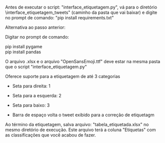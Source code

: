 Antes de executar o script: "interface_etiquetagem.py", vá para o diretório
 \interface_etiquetagem_tweets" (caminho da pasta que vai baixar) e digite 
 no prompt de comando: "pip install requirements.txt"


Alternativa ao passo anterior:

Digitar no prompt de comando:

pip install pygame<br/>
pip install pandas

O arquivo .xlsx e o arquivo "OpenSansEmoji.ttf" deve estar na mesma pasta que o script "interface_etiquetagem.py"

Oferece suporte para a etiquetagem de até 3 categorias

- Seta para direita: 1
- Seta para a esquerda: 2
- Seta para baixo: 3

- Barra de espaço volta o tweet exibido para a correção de etiquetagm

Ao término da etiquetagem, salva arquivo: "tabela_etiquetada.xlsx" no mesmo diretório de execução.
Este arquivo terá a coluna "Etiquetas" com as classificações que você acabou de fazer. 


